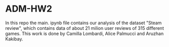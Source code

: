 # ADM-HW2

In this repo the main. ipynb file contains our analysis of the dataset "Steam review", which contains data of about 21 milion user reviews of 315 different games. 
This work is done by Camilla Lombardi, Alice Palmucci and Aruzhan Kakibay.
